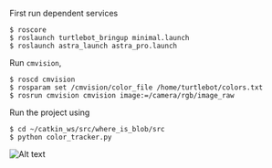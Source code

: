 First run dependent services
```
$ roscore
$ roslaunch turtlebot_bringup minimal.launch
$ roslaunch astra_launch astra_pro.launch
```

Run `cmvision`,
```
$ roscd cmvision
$ rosparam set /cmvision/color_file /home/turtlebot/colors.txt
$ rosrun cmvision cmvision image:=/camera/rgb/image_raw
```

Run the project using
```
$ cd ~/catkin_ws/src/where_is_blob/src
$ python color_tracker.py
```

![Alt text](/images/FSM.jpeg?raw=true "FSM Diagram")
